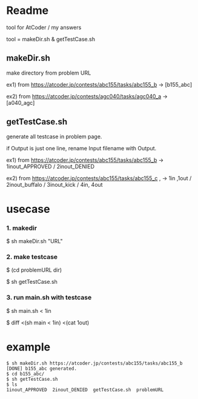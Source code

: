 # Readme

tool for AtCoder / my answers

tool = makeDir.sh & getTestCase.sh

## makeDir.sh

make directory from problem URL

ex1) from https://atcoder.jp/contests/abc155/tasks/abc155_b
-> [b155\_abc]

ex2) from https://atcoder.jp/contests/agc040/tasks/agc040_a
-> [a040\_agc] 

## getTestCase.sh

generate all testcase in problem page.

if Output is just one line, rename Input filename with Output.

ex1) from https://atcoder.jp/contests/abc155/tasks/abc155_b
-> 1inout\_APPROVED / 2inout\_DENIED

ex2) from https://atcoder.jp/contests/abc155/tasks/abc155_c ,
-> 1in ,1out / 2inout\_buffalo / 3inout\_kick / 4in, 4out


# usecase

### 1. makedir

$ sh makeDir.sh "URL"


### 2. make testcase
$ (cd problemURL dir)

$ sh getTestCase.sh

### 3. run main.sh with testcase

$ sh main.sh < 1in

$ diff <(sh main < 1in) <(cat 1out)


# example

```
$ sh makeDir.sh https://atcoder.jp/contests/abc155/tasks/abc155_b
[DONE] b155_abc generated.
$ cd b155_abc/
$ sh getTestCase.sh
$ ls
1inout_APPROVED  2inout_DENIED  getTestCase.sh  problemURL
```
